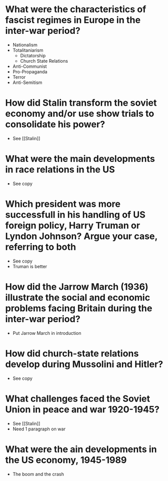 # What were the characteristics of fascist regimes in Europe in the inter-war period?
- Nationalism
- Totalitaniarism
	- Dictatorship
	- Church State Relations
- Anti-Communist
- Pro-Propaganda
- Terror
- Anti-Semitism 

# How did Stalin transform the soviet economy and/or use show trials to consolidate his power?
- See [[Stalin]]

# What were the main developments in race relations in the US
- See copy

# Which president was more successfull in his handling of US foreign policy, Harry Truman or Lyndon Johnson? Argue your case, referring to both
- See copy
- Truman is better

# How did the Jarrow March (1936) illustrate the social and economic problems facing Britain during the inter-war period?
- Put Jarrow March in introduction

# How did church-state relations develop during Mussolini and Hitler?
- See copy

# What challenges faced the Soviet Union in peace and war 1920-1945?
- See [[Stalin]]
- Need 1 paragraph on war

# What were the ain developments in the US economy, 1945-1989
- The boom and the crash